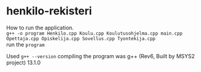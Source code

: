 # henkilo-rekisteri

How to run the application.  
`g++ -o program Henkilo.cpp Koulu.cpp Koulutusohjelma.cpp main.cpp Opettaja.cpp Opiskelija.cpp Sovellus.cpp Tyontekija.cpp`  
run the `program`

Used `g++ --version` compiling the program was g++ (Rev6, Built by MSYS2 project) 13.1.0
